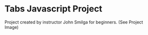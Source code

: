 # Tabs Javascript Project

Project created by instructor John Smilga for beginners.
(See Project Image)
